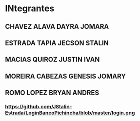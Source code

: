 # INtegrantes
## CHAVEZ ALAVA DAYRA JOMARA
## ESTRADA TAPIA JECSON STALIN
## MACIAS QUIROZ JUSTIN IVAN
## MOREIRA CABEZAS GENESIS JOMARY
## ROMO LOPEZ BRYAN ANDRES

### https://github.com/JStalin-Estrada/LoginBancoPichincha/blob/master/login.png
